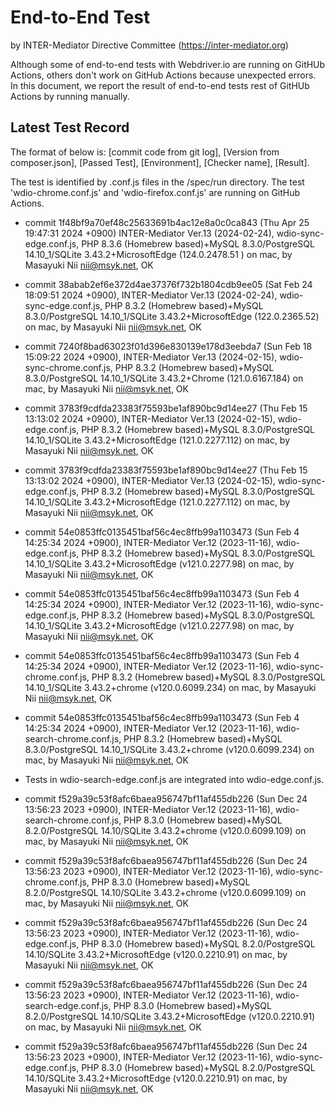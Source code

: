 # End-to-End Test

by INTER-Mediator Directive Committee (https://inter-mediator.org)

Although some of end-to-end tests with Webdriver.io are running on GitHUb Actions,
others don't work on GitHub Actions because unexpected errors.
In this document, we report the result of end-to-end tests rest of GitHUb Actions by running manually.

## Latest Test Record

The format of below is: [commit code from git log], [Version from composer.json], [Passed Test], [Environment], [Checker name], [Result].

The test is identified by .conf.js files in the /spec/run directory.
The test 'wdio-chrome.conf.js' and 'wdio-firefox.conf.js' are running on GitHub Actions.

- commit 1f48bf9a70ef48c25633691b4ac12e8a0c0ca843 (Thu Apr 25 19:47:31 2024 +0900)
  INTER-Mediator Ver.13 (2024-02-24),
  wdio-sync-edge.conf.js,
  PHP 8.3.6 (Homebrew based)+MySQL 8.3.0/PostgreSQL 14.10_1/SQLite 3.43.2+MicrosoftEdge (124.0.2478.51 ) on mac,
  by Masayuki Nii <nii@msyk.net>, OK

- commit 38abab2ef6e372d4ae37376f732b1804cdb9ee05 (Sat Feb 24 18:09:51 2024 +0900),
  INTER-Mediator Ver.13 (2024-02-24),
  wdio-sync-edge.conf.js,
  PHP 8.3.2 (Homebrew based)+MySQL 8.3.0/PostgreSQL 14.10_1/SQLite 3.43.2+MicrosoftEdge (122.0.2365.52) on mac,
  by Masayuki Nii <nii@msyk.net>, OK

- commit 7240f8bad63023f01d396e830139e178d3eebda7 (Sun Feb 18 15:09:22 2024 +0900),
  INTER-Mediator Ver.13 (2024-02-15),
  wdio-sync-chrome.conf.js,
  PHP 8.3.2 (Homebrew based)+MySQL 8.3.0/PostgreSQL 14.10_1/SQLite 3.43.2+Chrome (121.0.6167.184) on mac,
  by Masayuki Nii <nii@msyk.net>, OK

- commit 3783f9cdfda23383f75593be1af890bc9d14ee27 (Thu Feb 15 13:13:02 2024 +0900),
  INTER-Mediator Ver.13 (2024-02-15),
  wdio-edge.conf.js,
  PHP 8.3.2 (Homebrew based)+MySQL 8.3.0/PostgreSQL 14.10_1/SQLite 3.43.2+MicrosoftEdge (121.0.2277.112) on mac,
  by Masayuki Nii <nii@msyk.net>, OK

- commit 3783f9cdfda23383f75593be1af890bc9d14ee27 (Thu Feb 15 13:13:02 2024 +0900),
  INTER-Mediator Ver.13 (2024-02-15),
  wdio-sync-edge.conf.js,
  PHP 8.3.2 (Homebrew based)+MySQL 8.3.0/PostgreSQL 14.10_1/SQLite 3.43.2+MicrosoftEdge (121.0.2277.112) on mac,
  by Masayuki Nii <nii@msyk.net>, OK

- commit 54e0853ffc0135451baf56c4ec8ffb99a1103473 (Sun Feb 4 14:25:34 2024 +0900),
  INTER-Mediator Ver.12 (2023-11-16),
  wdio-edge.conf.js,
  PHP 8.3.2 (Homebrew based)+MySQL 8.3.0/PostgreSQL 14.10_1/SQLite 3.43.2+MicrosoftEdge (v121.0.2277.98) on mac,
  by Masayuki Nii <nii@msyk.net>, OK

- commit 54e0853ffc0135451baf56c4ec8ffb99a1103473 (Sun Feb 4 14:25:34 2024 +0900),
  INTER-Mediator Ver.12 (2023-11-16),
  wdio-sync-edge.conf.js,
  PHP 8.3.2 (Homebrew based)+MySQL 8.3.0/PostgreSQL 14.10_1/SQLite 3.43.2+MicrosoftEdge (v121.0.2277.98) on mac,
  by Masayuki Nii <nii@msyk.net>, OK

- commit 54e0853ffc0135451baf56c4ec8ffb99a1103473 (Sun Feb 4 14:25:34 2024 +0900),
  INTER-Mediator Ver.12 (2023-11-16),
  wdio-sync-chrome.conf.js,
  PHP 8.3.2 (Homebrew based)+MySQL 8.3.0/PostgreSQL 14.10_1/SQLite 3.43.2+chrome (v120.0.6099.234) on mac,
  by Masayuki Nii <nii@msyk.net>, OK

- commit 54e0853ffc0135451baf56c4ec8ffb99a1103473 (Sun Feb 4 14:25:34 2024 +0900),
  INTER-Mediator Ver.12 (2023-11-16),
  wdio-search-chrome.conf.js,
  PHP 8.3.2 (Homebrew based)+MySQL 8.3.0/PostgreSQL 14.10_1/SQLite 3.43.2+chrome (v120.0.6099.234) on mac,
  by Masayuki Nii <nii@msyk.net>, OK

- Tests in wdio-search-edge.conf.js are integrated into wdio-edge.conf.js.

- commit f529a39c53f8afc6baea956747bf11af455db226 (Sun Dec 24 13:56:23 2023 +0900),
  INTER-Mediator Ver.12 (2023-11-16),
  wdio-search-chrome.conf.js,
  PHP 8.3.0 (Homebrew based)+MySQL 8.2.0/PostgreSQL 14.10/SQLite 3.43.2+chrome (v120.0.6099.109) on mac,
  by Masayuki Nii <nii@msyk.net>, OK

- commit f529a39c53f8afc6baea956747bf11af455db226 (Sun Dec 24 13:56:23 2023 +0900),
  INTER-Mediator Ver.12 (2023-11-16),
  wdio-sync-chrome.conf.js,
  PHP 8.3.0 (Homebrew based)+MySQL 8.2.0/PostgreSQL 14.10/SQLite 3.43.2+chrome (v120.0.6099.109) on mac,
  by Masayuki Nii <nii@msyk.net>, OK

- commit f529a39c53f8afc6baea956747bf11af455db226 (Sun Dec 24 13:56:23 2023 +0900),
  INTER-Mediator Ver.12 (2023-11-16),
  wdio-edge.conf.js,
  PHP 8.3.0 (Homebrew based)+MySQL 8.2.0/PostgreSQL 14.10/SQLite 3.43.2+MicrosoftEdge (v120.0.2210.91) on mac,
  by Masayuki Nii <nii@msyk.net>, OK

- commit f529a39c53f8afc6baea956747bf11af455db226 (Sun Dec 24 13:56:23 2023 +0900),
  INTER-Mediator Ver.12 (2023-11-16),
  wdio-search-edge.conf.js,
  PHP 8.3.0 (Homebrew based)+MySQL 8.2.0/PostgreSQL 14.10/SQLite 3.43.2+MicrosoftEdge (v120.0.2210.91) on mac,
  by Masayuki Nii <nii@msyk.net>, OK

- commit f529a39c53f8afc6baea956747bf11af455db226 (Sun Dec 24 13:56:23 2023 +0900),
  INTER-Mediator Ver.12 (2023-11-16),
  wdio-sync-edge.conf.js,
  PHP 8.3.0 (Homebrew based)+MySQL 8.2.0/PostgreSQL 14.10/SQLite 3.43.2+MicrosoftEdge (v120.0.2210.91) on mac,
  by Masayuki Nii <nii@msyk.net>, OK

